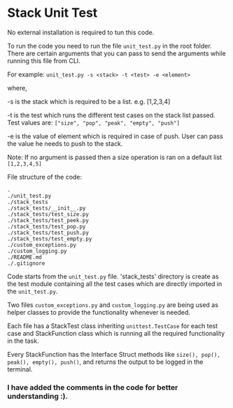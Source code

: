 # Stack Unit Test

No external installation is required to tun this code.

To run the code you need to run the file `unit_test.py` in the root folder. There are certain arguments that you can pass to send the arguments while running this file from CLI.

For example:
`unit_test.py -s <stack> -t <test> -e <element>`

where,

-s is the stack which is required to be a list. e.g. [1,2,3,4]

-t is the test which runs the different test cases on the stack list passed. Test values are: `["size", "pop", "peak", "empty", "push"]`

-e is the value of element which is required in case of push. User can pass the value he needs to push to the stack.

Note: If no argument is passed then a size operation is ran on a default list `[1,2,3,4,5]`

File structure of the code:
```
.
./unit_test.py
./stack_tests
./stack_tests/__init__.py
./stack_tests/test_size.py
./stack_tests/test_peek.py
./stack_tests/test_pop.py
./stack_tests/test_push.py
./stack_tests/test_empty.py
./custom_exceptions.py
./custom_logging.py
./README.md
./.gitignore
```

Code starts from the `unit_test.py` file. 'stack_tests' directory is create as the test module containing all the test cases which are directly imported in the `unit_test.py`.

Two files `custom_exceptions.py` and `custom_logging.py` are being used as helper classes to provide the functionality whenever is needed.

Each file has a StackTest class inheriting `unittest.TestCase` for each test case and StackFunction class which is running all the required functionality in the task.

Every StackFunction has the Interface Struct methods like `size(), pop(), peak(), empty(), push()`, and returns the output to be logged in the terminal.

### I have added the comments in the code for better understanding :).